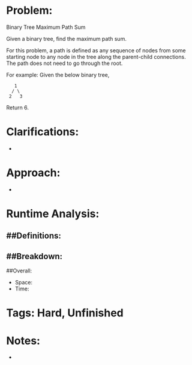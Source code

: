 # Problem:
  Binary Tree Maximum Path Sum
  
  Given a binary tree, find the maximum path sum.

  For this problem, a path is defined as any sequence of nodes from some starting node to any node in the tree along the parent-child connections. The path does not need to go through the root.

  For example:
  Given the below binary tree,

       1
      / \
     2   3

  Return 6.
  
# Clarifications:
  - 

# Approach:
  - 

# Runtime Analysis:
##Definitions:
  - 

##Breakdown:
  - 

##Overall:
  - Space: 
  - Time: 

# Tags: Hard, Unfinished

# Notes:
  - 